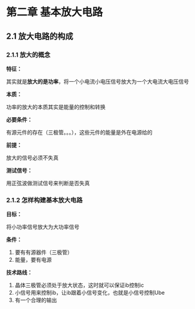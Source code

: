 # 第二章 基本放大电路

## 2.1 放大电路的构成

### 2.1.1 放大的概念

**特征：**

其实就是**放大的是功率**，将一个小电流小电压信号放大为一个大电流大电压信号

**本质：**

功率的放大的本质其实是能量的控制和转换

**必要条件：**

有源元件的存在（三极管。。。），这些元件的能量是外在电源给的

**前提：**

放大的信号必须不失真

**测试信号：**

用正弦波做测试信号来判断是否失真

### 2.1.2 怎样构建基本放大电路

**目标：**

将小功率信号放大为大功率信号

**条件：**

1. 要有有源器件（三极管）
2. 能量，要有电源

**技术路线：**

1. 晶体三极管必须处于放大状态，这时就可以保证ib控制ic
2. 小信号用来控制ib，让ib跟着小信号变化，也就是小信号控制Ube
3. 有一个合理的输出
